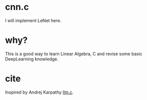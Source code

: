 # cnn.c 
I will implement LeNet here.
# why?
This is a good way to learn Linear Algebra, C and revise some basic DeepLearning knowledge.  
# cite 
Inspired by Andrej Karpathy [llm.c](https://github.com/karpathy/llm.c/blob/master/README.md).

